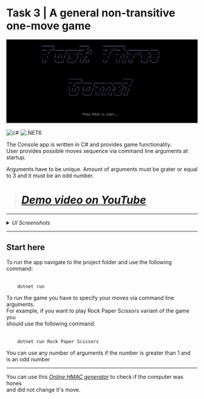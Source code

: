 # Task 3 | A general non-transitive one-move game
<img src="header.png" alt="MainWindow.png" height="220">

<img src="https://img.shields.io/badge/C%23-239120?style=for-the-badge&logo=c-sharp&logoColor=white" alt="c#" height="28px"> <img src="https://img.shields.io/badge/.NET6-5C2D91?style=for-the-badge&logo=.net&logoColor=white" alt=".NET6" height="28px"> 

The Console app is written in C# and provides game functionality.\
User provides possible moves sequence via command line arguments at startup.

Arguments have to be unique. Amount of arguments must be  grater or equal to 3 and it must be an odd number.

>
> <a href="https://youtu.be/puleEkWpUNk"><u><i>Demo video on YouTube</i></u></a>
>=
---

<details>
  <summary><i>UI Screenshots</i></summary>

<img src="welcome.png" alt="welcome.png" width="600">
<img src="game.png" alt="game.png" width="600">
<img src="help-table.png" alt="help-table.png" width="600">
<img src="game-played.png" alt="game-played.png" width="600">
<img src="check.png" alt="check.png" width="600">
<img src="count-error.png" alt="count-error.png" width="600">
<img src="duplicate-error.png" alt="duplicate-error.png" width="600">

</details>

---
## Start here

To run the app navigate to the project folder and use the following command:

```

    dotnet run

```

To run the game you have to specify your moves via command line arguments.\
For example, if you want to play Rock Paper Scissors variant of the game you \
should use the following command:

```

    dotnet run Rock Paper Scissors

```

You can use any number of arguments if the number is greater than 1 and\
is an odd number

---

You can use this <a href="https://appdevtools.com/hmac-generator"><u><i>Online HMAC generator</i></u></a> to check if the computer was hones\
and did not change it's move.

